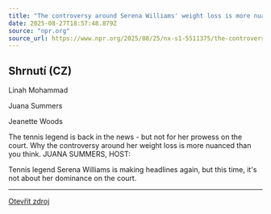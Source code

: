 ```yaml
---
title: "The controversy around Serena Williams' weight loss is more nuanced than you may think"
date: 2025-08-27T18:57:48.879Z
source: "npr.org"
source_url: https://www.npr.org/2025/08/25/nx-s1-5511375/the-controversy-around-serena-williams-weight-loss-is-more-nuanced-than-you-may-think
---
```


## Shrnutí (CZ)
Linah Mohammad

Juana Summers

Jeanette Woods

The tennis legend is back in the news - but not for her prowess on the court. Why the controversy around her weight loss is more nuanced than you think. JUANA SUMMERS, HOST:

Tennis legend Serena Williams is making headlines again, but this time, it's not about her dominance on the court.

---

[Otevřít zdroj](https://www.npr.org/2025/08/25/nx-s1-5511375/the-controversy-around-serena-williams-weight-loss-is-more-nuanced-than-you-may-think)
